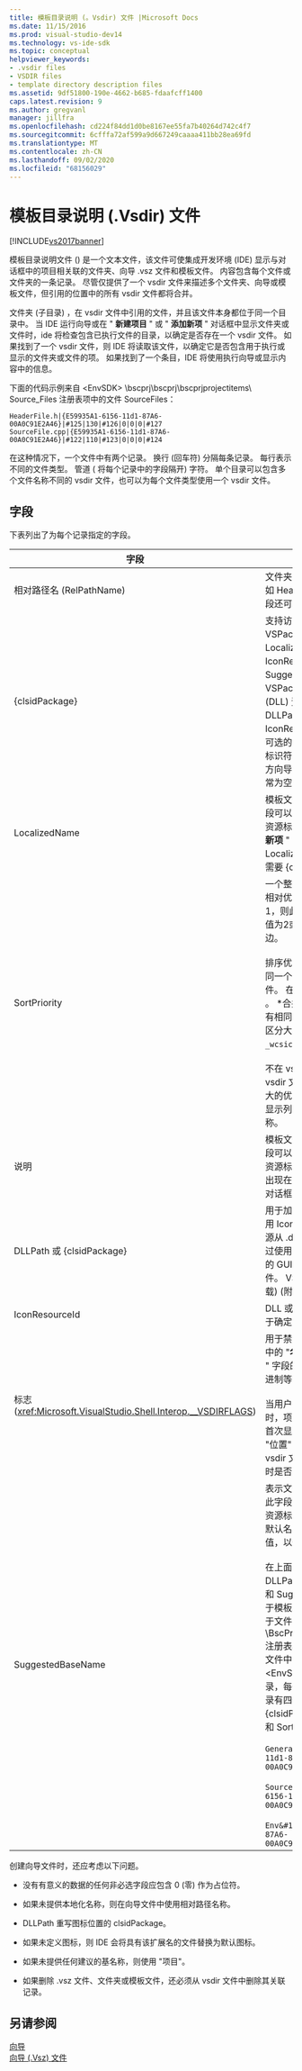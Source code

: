 ```yaml
---
title: 模板目录说明 (。Vsdir) 文件 |Microsoft Docs
ms.date: 11/15/2016
ms.prod: visual-studio-dev14
ms.technology: vs-ide-sdk
ms.topic: conceptual
helpviewer_keywords:
- .vsdir files
- VSDIR files
- template directory description files
ms.assetid: 9df51800-190e-4662-b685-fdaafcff1400
caps.latest.revision: 9
ms.author: gregvanl
manager: jillfra
ms.openlocfilehash: cd224f84dd1d0be8167ee55fa7b40264d742c4f7
ms.sourcegitcommit: 6cfffa72af599a9d667249caaaa411bb28ea69fd
ms.translationtype: MT
ms.contentlocale: zh-CN
ms.lasthandoff: 09/02/2020
ms.locfileid: "68156029"
---
```

# <a name="template-directory-description-vsdir-files"></a>模板目录说明 (.Vsdir) 文件
[!INCLUDE[vs2017banner](../../includes/vs2017banner.md)]

模板目录说明文件 () 是一个文本文件，该文件可使集成开发环境 (IDE) 显示与对话框中的项目相关联的文件夹、向导 .vsz 文件和模板文件。 内容包含每个文件或文件夹的一条记录。 尽管仅提供了一个 vsdir 文件来描述多个文件夹、向导或模板文件，但引用的位置中的所有 vsdir 文件都将合并。  

 文件夹 (子目录) ，在 vsdir 文件中引用的文件，并且该文件本身都位于同一个目录中。 当 IDE 运行向导或在 " **新建项目** " 或 " **添加新项** " 对话框中显示文件夹或文件时，ide 将检查包含已执行文件的目录，以确定是否存在一个 vsdir 文件。 如果找到了一个 vsdir 文件，则 IDE 将读取该文件，以确定它是否包含用于执行或显示的文件夹或文件的项。 如果找到了一个条目，IDE 将使用执行向导或显示内容中的信息。  

 下面的代码示例来自 \<EnvSDK> \bscprj\bscprj\bscprjprojectitems\ Source_Files 注册表项中的文件 SourceFiles：  

```  
HeaderFile.h|{E59935A1-6156-11d1-87A6-00A0C91E2A46}|#125|130|#126|0|0|0|#127  
SourceFile.cpp|{E59935A1-6156-11d1-87A6-00A0C91E2A46}|#122|110|#123|0|0|0|#124  
```  

 在这种情况下，一个文件中有两个记录。 换行 (回车符) 分隔每条记录。 每行表示不同的文件类型。 管道 ( 将每个记录中的字段隔开) 字符。 单个目录可以包含多个文件名称不同的 vsdir 文件，也可以为每个文件类型使用一个 vsdir 文件。  

## <a name="fields"></a>字段  
 下表列出了为每个记录指定的字段。  

|                              字段                               |                                                                                                                                                                                                                                                                                                                                                                                                                                                                                                                          说明                                                                                                                                                                                                                                                                                                                                                                                                                                                                                                                          |
|------------------------------------------------------------------|---------------------------------------------------------------------------------------------------------------------------------------------------------------------------------------------------------------------------------------------------------------------------------------------------------------------------------------------------------------------------------------------------------------------------------------------------------------------------------------------------------------------------------------------------------------------------------------------------------------------------------------------------------------------------------------------------------------------------------------------------------------------------------------------------------------------------------------------------------------------------------------------------------------------------------------------------------------------------------------------------------------------------------------------------------------|
|                 相对路径名 (RelPathName)                  |                                                                                                                                                                                                                                                                                                                                                                                                                                                        文件夹、模板或 .vsz 文件的名称，如 HeaderFile 或 MyWizard。 此字段还可以是用于表示文件夹的名称。                                                                                                                                                                                                                                                                                                                                                                                                                                                        |
|                          {clsidPackage}                          |                                                                                                                                                                                                                                                                              支持访问本地化字符串的 VSPackage 的 GUID，例如 LocalizedName、Description、IconResourceId 和 SuggestedBaseName，在 VSPackage 的附属动态链接库中 (DLL) 资源。 如果未提供 DLLPath，则适用 IconResourceId。 **注意：**  此字段是可选的，除非以前的一个字段是资源标识符。 对于与不本地化文本的第三方向导对应的 vsdir 文件，此字段通常为空白。                                                                                                                                                                                                                                                                              |
|                          LocalizedName                           |                                                                                                                                                                                                                                                                                                                                                                                        模板文件或向导的本地化名称。 此字段可以是 "#ResID" 形式的字符串或资源标识符。 此名称将显示在 " **添加新项** " 对话框中。 **注意：**  如果 LocalizedName 是资源标识符，则需要 {clsidPackage}。                                                                                                                                                                                                                                                                                                                                                                                         |
|                           SortPriority                           |                                                                                     一个整数，表示此模板文件或向导的相对优先级。 例如，如果此项的值为1，则此项将显示在值为1且早于排序值为2或更大的所有项的其他项的旁边。<br /><br /> 排序优先级相对于同一目录中的项。 同一个目录中可能有多个 vsdir 文件。 在这种情况下，从所有的项 \* 。 \*合并该目录中的 vsdir 文件。 具有相同优先级的项将在显示名称的不区分大小写的字典顺序中列出。 `_wcsicmp`函数用于对项进行排序。<br /><br /> 不在 vsdir 文件中描述的项包括比 vsdir 文件中列出的最高优先级数字大的优先级数。 结果就是这些项位于显示列表的末尾，而不考虑它们的名称。                                                                                     |
|                           说明                            |                                                                                                                                                                                                                                                                                                                                                                                                           模板文件或向导的本地化说明。 此字段可以是 "#ResID" 形式的字符串或资源标识符。 选择该项时，此字符串出现在 " **新建项目** " 或 " **添加新项** " 对话框中。                                                                                                                                                                                                                                                                                                                                                                                                            |
|                    DLLPath 或 {clsidPackage}                     |                                                                                                                                                                                                                                                                                                                                                       用于加载模板文件或向导的图标。 使用 IconResourceId 将该图标作为资源从 .dll 或 .exe 文件加载。 可以通过使用完整路径或使用 VSPackage 的 GUID 来标识此 .dll 或 .exe 文件。 VSPackage 的实现 DLL 用于加载)  (附属 DLL 的图标。                                                                                                                                                                                                                                                                                                                                                        |
|                          IconResourceId                          |                                                                                                                                                                                                                                                                                                                                                                                                                                                                            DLL 或 VSPackage 实现 DLL 中用于确定要显示的图标的资源标识符。                                                                                                                                                                                                                                                                                                                                                                                                                                                                            |
| 标志 (<xref:Microsoft.VisualStudio.Shell.Interop.__VSDIRFLAGS>)  |                                                                                                                                                                                                                                                            用于禁用或启用 "**添加新项**" 对话框中的 "**名称**" 和 "**位置**" 字段。 " **标志** " 字段的值是所需位标志的组合的十进制等效项。<br /><br /> 当用户在 " **新建** " 选项卡上选择项时，项目将确定 " **添加新项** " 对话框首次显示时是否显示 "名称" 字段和 "位置" 字段。 一个项，通过一个 vsdir 文件，只可以控制在选定该项时是否启用和禁用这些字段。                                                                                                                                                                                                                                                             |
|                        SuggestedBaseName                         | 表示文件、向导或模板的默认名称。 此字段是字符串或 "#ResID" 形式的资源标识符。 IDE 使用此值提供项的默认名称。 此基值追加了一个整数值，以使名称唯一，如 MyFile21。<br /><br /> 在上面的列表中，Description、DLLPath、IconResourceId、Flags 和 SuggestedBaseNumber 仅适用于模板和向导文件。 这些字段不适用于文件夹。 \BscPrj\BscPrj\BscPrjProjectItems 注册表项中的 BscPrjProjectItems 文件中的代码演示了这一事实 \<EnvSDK> 。 此文件包含三个记录，每个文件夹 (一个记录，每个记录有四个字段) ： RelPathName、{clsidPackage}、LocalizedName 和 SortPriority。<br /><br /> `General&#124;{E59935A1-6156-11d1-87A6-00A0C91E2A46}&#124;#110&#124;100`<br /><br /> `Source_Files&#124;{E59935A1-6156-11d1-87A6-00A0C91E2A46}&#124;#111&#124;110`<br /><br /> `Env&#124;{E59935A1-6156-11d1-87A6-00A0C91E2A46}&#124;#112&#124;120` |

 创建向导文件时，还应考虑以下问题。  

- 没有有意义的数据的任何非必选字段应包含 0 (零) 作为占位符。  

- 如果未提供本地化名称，则在向导文件中使用相对路径名称。  

- DLLPath 重写图标位置的 clsidPackage。  

- 如果未定义图标，则 IDE 会将具有该扩展名的文件替换为默认图标。  

- 如果未提供任何建议的基名称，则使用 "项目"。  

- 如果删除 .vsz 文件、文件夹或模板文件，还必须从 vsdir 文件中删除其关联记录。  

## <a name="see-also"></a>另请参阅  
 [向导](../../extensibility/internals/wizards.md)   
 [向导 (.Vsz) 文件](../../extensibility/internals/wizard-dot-vsz-file.md)
